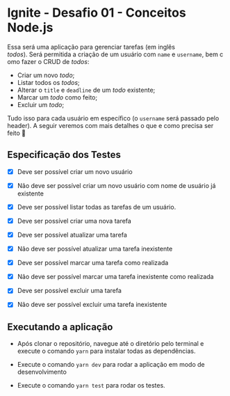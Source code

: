 # Ignite - Desafio 01 - Conceitos Node.js

Essa será uma aplicação para gerenciar tarefas (em inglês *todos*). Será permitida a criação de um usuário com `name` e `username`, bem como fazer o CRUD de *todos*:

- Criar um novo *todo*;
- Listar todos os *todos*;
- Alterar o `title` e `deadline` de um *todo* existente;
- Marcar um *todo* como feito;
- Excluir um *todo*;

Tudo isso para cada usuário em específico (o `username` será passado pelo header). A seguir veremos com mais detalhes o que e como precisa ser feito 🚀


## Especificação dos Testes

- [x] Deve ser possível criar um novo usuário

- [x] Não deve ser possível criar um novo usuário com nome de usuário já existente

- [x] Deve ser possível listar todas as tarefas de um usuário.

- [x] Deve ser possível criar uma nova tarefa

- [x] Deve ser possível atualizar uma tarefa

- [x] Não deve ser possível atualizar uma tarefa inexistente

- [x] Deve ser possível marcar uma tarefa como realizada

- [x] Não deve ser possível marcar uma tarefa inexistente como realizada

- [x] Deve ser possível excluir uma tarefa

- [x] Não deve ser possível excluir uma tarefa inexistente


## Executando a aplicação

- Após clonar o repositório, navegue até o diretório pelo terminal e execute o comando `yarn` para instalar todas as dependências.

- Execute o comando `yarn dev` para rodar a aplicação em modo de desenvolvimento

- Execute o comando `yarn test` para rodar os testes.